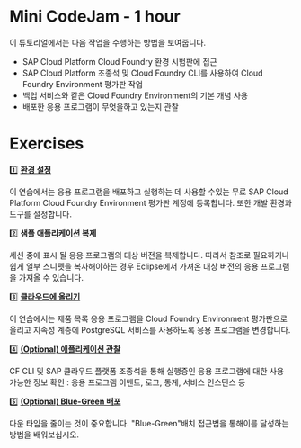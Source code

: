 #  Mini CodeJam - 1 hour

이 튜토리얼에서는 다음 작업을 수행하는 방법을 보여줍니다.
* SAP Cloud Platform Cloud Foundry 환경 시험판에 접근
* SAP Cloud Platform 조종석 및 Cloud Foundry CLI를 사용하여 Cloud Foundry Environment 평가판 작업
* 백업 서비스와 같은 Cloud Foundry Environment의 기본 개념 사용
* 배포한 응용 프로그램이 무엇을하고 있는지 관찰

# Exercises

:one: **[환경 설정](../01_setup)**

이 연습에서는 응용 프로그램을 배포하고 실행하는 데 사용할 수있는 무료 SAP Cloud Platform Cloud Foundry Environment 평가판 계정에 등록합니다. 또한 개발 환경과 도구를 설정합니다.

:two: **[샘플 애플리케이션 복제](../02_clone)**

세션 중에 표시 될 응용 프로그램의 대상 버전을 복제합니다. 따라서 참조로 필요하거나 쉽게 일부 스니펫을 복사해야하는 경우 Eclipse에서 가져온 대상 버전의 응용 프로그램을 가져올 수 있습니다.

:three: **[클라우드에 올리기](../04_push)**

이 연습에서는 제품 목록 응용 프로그램을 Cloud Foundry Environment 평가판으로 올리고 지속성 계층에 PostgreSQL 서비스를 사용하도록 응용 프로그램을 변경합니다.

:four: **[(Optional) 애플리케이션 관찰](../05_observe)**

CF CLI 및 SAP 클라우드 플랫폼 조종석을 통해 실행중인 응용 프로그램에 대한 사용 가능한 정보 확인 : 응용 프로그램 이벤트, 로그, 통계, 서비스 인스턴스 등

:five: **[(Optional) Blue-Green 배포](../13_bluegreen)**

다운 타임을 줄이는 것이 중요합니다. "Blue-Green"배치 접근법을 통해이를 달성하는 방법을 배워보십시오.
